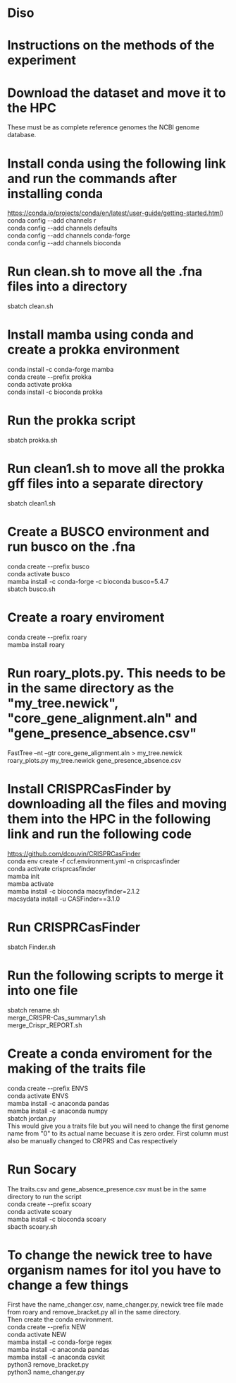 # Diso
# Instructions on the methods of the experiment
# Download the dataset and move it to the HPC
These must be as complete reference genomes the NCBI genome database. 
# Install conda using the following link and run the commands after installing conda
https://conda.io/projects/conda/en/latest/user-guide/getting-started.html) <br>
conda config --add channels r <br>
conda config --add channels defaults <br>
conda config --add channels conda-forge <br>
conda config --add channels bioconda <br>
# Run clean.sh to move all the .fna files into a directory
sbatch clean.sh
# Install mamba using conda and create a prokka environment
conda install -c conda-forge mamba <br>
conda create --prefix prokka <br>
conda activate prokka <br>
conda install -c bioconda prokka <br>
# Run the prokka script
sbatch prokka.sh
# Run clean1.sh to move all the prokka gff files into a separate directory
sbatch clean1.sh
# Create a BUSCO environment and run busco on the .fna
conda create --prefix busco <br>
conda activate busco <br>
mamba install -c conda-forge -c bioconda busco=5.4.7 <br>
sbatch busco.sh <br>
# Create a roary enviroment
conda create --prefix roary <br>
mamba install roary <br>
# Run roary_plots.py. This needs to be in the same directory as the "my_tree.newick", "core_gene_alignment.aln" and "gene_presence_absence.csv"
FastTree –nt –gtr core_gene_alignment.aln > my_tree.newick <br>
roary_plots.py my_tree.newick gene_presence_absence.csv <br>
# Install CRISPRCasFinder by downloading all the files and moving them into the HPC in the following link and run the following code
https://github.com/dcouvin/CRISPRCasFinder <br>
conda env create -f ccf.environment.yml -n crisprcasfinder <br>
conda activate crisprcasfinder <br>
mamba init <br>
mamba activate <br>
mamba install -c bioconda macsyfinder=2.1.2 <br>
macsydata install -u CASFinder==3.1.0 <br>
# Run CRISPRCasFinder
sbatch Finder.sh <br>
# Run the following scripts to merge it into one file
sbatch rename.sh <br>
merge_CRISPR-Cas_summary1.sh <br>
merge_Crispr_REPORT.sh <br>
# Create a conda enviroment for the making of the traits file
conda create --prefix ENVS <br>
conda activate ENVS <br>
mamba install -c anaconda pandas <br>
mamba install -c anaconda numpy <br>
sbatch jordan.py <br>
This would give you a traits file but you will need to change the first genome name from "0" to its actual name becuase it is zero order. First column must also be manually changed to CRIPRS and Cas respectively
# Run Socary
The traits.csv and gene_absence_presence.csv must be in the same directory to run the script <br>
conda create --prefix scoary <br>
conda activate scoary <br>
mamba install -c bioconda scoary <br>
sbacth scoary.sh <br>
# To change the newick tree to have organism names for itol you have to change a few things
First have the name_changer.csv, name_changer.py, newick tree file made from roary and remove_bracket.py all in the same directory. <br>
Then create the conda environment. <br>
conda create --prefix NEW <br>
conda activate NEW <br>
mamba install -c conda-forge regex <br>
mamba install -c anaconda pandas <br>
mamba install -c anaconda csvkit <br>
python3 remove_bracket.py <br>
python3 name_changer.py <br>
